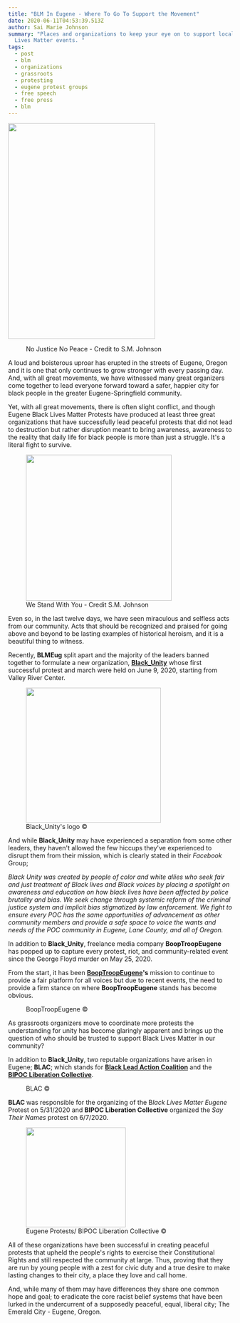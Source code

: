 ```yaml
---
title: "BLM In Eugene - Where To Go To Support the Movement"
date: 2020-06-11T04:53:39.513Z
author: Sai Marie Johnson
summary: "Places and organizations to keep your eye on to support local Black
  Lives Matter events. "
tags:
  - post
  - blm
  - organizations
  - grassroots
  - protesting
  - eugene protest groups
  - free speech
  - free press
  - blm
---
```

<em style="background-attachment: initial; background-clip: initial; background-image: initial; background-origin: initial; background-position: initial; background-repeat: initial; background-size: initial; color: #0e101a; margin-bottom: 0pt; margin-top: 0pt;">  </em><img alt="" class="wp-image-2575" height="484" src="https://saimariejohnson.files.wordpress.com/2020/06/screen-shot-2020-06-10-at-8.41.49-pm.png?w=696" width="330" /><br />
<!-- wp:image {"align":"center","id":2575,"width":330,"height":484,"sizeSlug":"large","className":"is-style-rounded"} -->
<div class="wp-block-image is-style-rounded">
<figure class="aligncenter size-large is-resized"><figcaption>No Justice No Peace - Credit to S.M. Johnson</figcaption></figure></div>
<!-- /wp:image -->

A loud and boisterous uproar has erupted in the streets of Eugene, Oregon and it is one that only continues to grow stronger with every passing day. And, with all great movements, we have witnessed many great organizers come together to lead everyone forward toward a safer, happier city for black people in the greater Eugene-Springfield community.<br />

Yet, with all great movements, there is often slight conflict, and though Eugene Black Lives Matter Protests have produced at least three great organizations that have successfully lead peaceful protests that did not lead to destruction but rather disruption meant to bring awareness, awareness to the reality that daily life for black people is more than just a struggle. It's a literal fight to survive.<br />

<!-- wp:image {"align":"center","id":2577,"width":327,"height":328,"sizeSlug":"large","className":""} -->
<div class="wp-block-image">
<figure class="aligncenter size-large is-resized"><img alt="" class="wp-image-2577" height="328" src="https://saimariejohnson.files.wordpress.com/2020/06/screen-shot-2020-06-10-at-8.47.56-pm.png?w=1022" width="327" /><figcaption>We Stand With You - Credit S.M. Johnson</figcaption></figure></div>
<!-- /wp:image -->

Even so, in the last twelve days, we have seen miraculous and selfless acts from our community. Acts that should be recognized and praised for going above and beyond to be lasting examples of historical heroism, and it is a beautiful thing to witness.<br />

Recently, <strong>BLMEug</strong> split apart and the majority of the leaders banned together to formulate a new organization, <a href="https://www.facebook.com/groups/586649215586805" rel="noreferrer noopener" target="_blank"><strong>Black_Unity</strong></a> whose first successful protest and march were held on June 9, 2020, starting from Valley River Center.<br />

<!-- wp:image {"align":"center","id":2579,"width":303,"height":303,"sizeSlug":"large","className":"is-style-rounded"} -->
<div class="wp-block-image is-style-rounded">
<figure class="aligncenter size-large is-resized"><img alt="" class="wp-image-2579" height="303" src="https://saimariejohnson.files.wordpress.com/2020/06/6d3fxuny_400x400.jpg?w=399" width="303" /><figcaption>Black_Unity's logo © </figcaption></figure></div>
<!-- /wp:image -->

And while <strong>Black_Unity</strong> may have experienced a separation from some other leaders, they haven't allowed the few hiccups they've experienced to disrupt them from their mission, which is clearly stated in their <em>Facebook</em> Group;<br />

<em> Black Unity was created by people of color and white allies who seek fair and just treatment of Black lives and Black voices by placing a spotlight on awareness and education on how black lives have been affected by police brutality and bias. We seek change through systemic reform of the criminal justice system and implicit bias stigmatized by law enforcement. We fight to ensure every POC has the same opportunities of advancement as other community members and provide a safe space to voice the wants and needs of the POC community in Eugene, Lane County, and all of Oregon.</em><br />

In addition to <strong>Black_Unity</strong>, freelance media company <strong>BoopTroopEugene</strong> has popped up to capture every protest, riot, and community-related event since the George Floyd murder on May 25, 2020.<br />

From the start, it has been <a href="http://www.booptroopeugene.com/" rel="noreferrer noopener" target="_blank"><strong>BoopTroopEugene</strong></a><strong>'s</strong> mission to continue to provide a fair platform for all voices but due to recent events, the need to provide a firm stance on where <strong>BoopTroopEugene</strong> stands has become obvious.<br />

<!-- wp:image {"id":2580,"sizeSlug":"large"} -->
<figure class="wp-block-image size-large"><img alt="" class="wp-image-2580" src="https://saimariejohnson.files.wordpress.com/2020/06/booptroopeugcv-1.png?w=820" /><figcaption>BoopTroopEugene © </figcaption></figure>
<!-- /wp:image -->

As grassroots organizers move to coordinate more protests the understanding for unity has become glaringly apparent and brings up the question of who should be trusted to support Black Lives Matter in our community?<br />

In addition to <strong>Black_Unity</strong>, two reputable organizations have arisen in Eugene; <strong>BLAC</strong>; which stands for <strong><a href="https://www.facebook.com/blackledactioncoalition/">Black Lead Action Coalition</a></strong> and the <strong><a href="https://www.facebook.com/eugeneforchange">BIPOC Liberation Collective</a></strong>.<br />

<!-- wp:image {"id":2582,"sizeSlug":"large"} -->
<figure class="wp-block-image size-large"><img alt="" class="wp-image-2582" src="https://saimariejohnson.files.wordpress.com/2020/06/screen-shot-2020-06-10-at-8.52.21-pm.png?w=1024" /><figcaption>BLAC © </figcaption></figure>
<!-- /wp:image -->

<strong>     BLAC </strong>was responsible for the organizing of the B<em>lack Lives Matter Eugene</em> Protest on 5/31/2020 and <strong>BIPOC Liberation Collective</strong> organized the <em>Say Their Names</em> protest on 6/7/2020.<br />

<!-- wp:image {"align":"center","id":2583,"width":224,"height":224,"sizeSlug":"large","className":"is-style-rounded"} -->
<div class="wp-block-image is-style-rounded">
<figure class="aligncenter size-large is-resized"><img alt="" class="wp-image-2583" height="224" src="https://saimariejohnson.files.wordpress.com/2020/06/82842132_3556501981030549_1665659768464736256_n.jpg?w=416" width="224" /><figcaption>Eugene Protests/ BIPOC Liberation Collective © </figcaption></figure></div>
<!-- /wp:image -->

All of these organizations have been successful in creating peaceful protests that upheld the people's rights to exercise their Constitutional Rights and still respected the community at large. Thus, proving that they are run by young people with a zest for civic duty and a true desire to make lasting changes to their city, a place they love and call home.<br />

And, while many of them may have differences they share one common hope and goal; to eradicate the core racist belief systems that have been lurked in the undercurrent of a supposedly peaceful, equal, liberal city; The Emerald City - Eugene, Oregon.<br />
